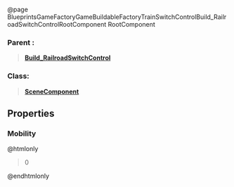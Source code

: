 @page BlueprintsGameFactoryGameBuildableFactoryTrainSwitchControlBuild_RailroadSwitchControlRootComponent RootComponent
### Parent :
<b><a href="_blueprints_game_factory_game_buildable_factory_train_switch_control_build__railroad_switch_control.html"><blockquote>Build_RailroadSwitchControl</blockquote></a></b>
### Class:
<b><a href="_class_script_scene_component.html"><blockquote>SceneComponent</blockquote></a></b>
## Properties
### Mobility
@htmlonly
<blockquote>0</blockquote>
@endhtmlonly

